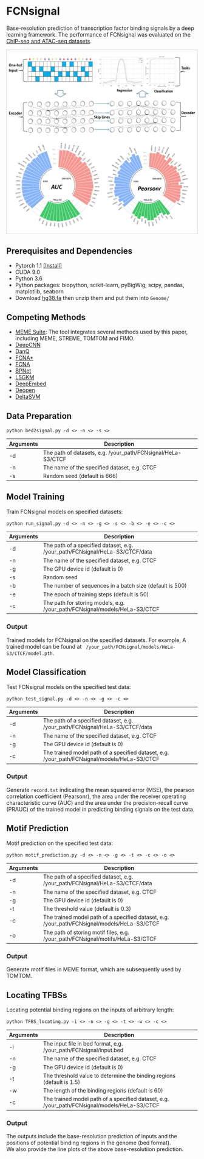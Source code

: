 # FCNsignal

Base-resolution prediction of transcription factor binding signals by a deep learning framework. The performance of FCNsignal was evaluated on the [ChIP-seq and ATAC-seq datasets](https://www.encodeproject.org/).

<p align="center"> 
<img src=https://github.com/turningpoint1988/FCNsignal/blob/main/flowchart.jpg>
</p>

## Prerequisites and Dependencies

- Pytorch 1.1 [[Install]](https://pytorch.org/)
- CUDA 9.0
- Python 3.6
- Python packages: biopython, scikit-learn, pyBigWig, scipy, pandas, matplotlib, seaborn
- Download [hg38.fa](https://hgdownload.soe.ucsc.edu/downloads.html#human) then unzip them and put them into `Genome/`

## Competing Methods

- [MEME Suite](https://meme-suite.org/meme/doc/download.html): The tool integrates several methods used by this paper, including MEME, STREME, TOMTOM and FIMO.
- [DeepCNN](https://github.com/turningpoint1988/DLBSS)
- [DanQ](https://github.com/uci-cbcl/DanQ)
- [FCNA\*](https://github.com/turningpoint1988/FCNA)
- [FCNA](https://github.com/turningpoint1988/FCNsignal)
- [BPNet](https://github.com/kundajelab/bpnet/)
- [LSGKM](https://github.com/Dongwon-Lee/lsgkm)
- [DeepEmbed](https://github.com/minxueric/ismb2017_lstm)
- [Deopen](https://github.com/kimmo1019/Deopen)
- [DeltaSVM](https://www.beerlab.org/deltasvm/)

## Data Preparation

```
python bed2signal.py -d <> -n <> -s <>
```

| Arguments   | Description                                                    |
| ----------- | -------------------------------------------------------------- |
| -d          | The path of datasets, e.g. /your_path/FCNsignal/HeLa-S3/CTCF   |
| -n          | The name of the specified dataset, e.g. CTCF                   |
| -s          | Random seed (default is 666)                                   |


## Model Training

Train FCNsignal models on specified datasets:

```
python run_signal.py -d <> -n <> -g <> -s <> -b <> -e <> -c <>
```

| Arguments  | Description                                                                      |
| ---------- | -------------------------------------------------------------------------------- |
| -d         | The path of a specified dataset, e.g. /your_path/FCNsignal/HeLa-S3/CTCF/data     |
| -n         | The name of the specified dataset, e.g. CTCF                                     |
| -g         | The GPU device id (default is 0)                                                 |
| -s         | Random seed                                                                      |
| -b         | The number of sequences in a batch size (default is 500)                         |
| -e         | The epoch of training steps (default is 50)                                      |
| -c         | The path for storing models, e.g. /your_path/FCNsignal/models/HeLa-S3/CTCF       |

### Output

Trained models for FCNsignal on the specified datasets. For example, A trained model can be found at ` /your_path/FCNsignal/models/HeLa-S3/CTCF/model.pth`.

## Model Classification

Test FCNsignal models on the specified test data:

```
python test_signal.py -d <> -n <> -g <> -c <>
```

| Arguments  | Description                                                                                 |
| ---------- | ------------------------------------------------------------------------------------------- |
| -d         | The path of a specified dataset, e.g. /your_path/FCNsignal/HeLa-S3/CTCF/data                |
| -n         | The name of the specified dataset, e.g. CTCF                                                |
| -g         | The GPU device id (default is 0)                                                            |
| -c         | The trained model path of a specified dataset, e.g. /your_path/FCNsignal/models/HeLa-S3/CTCF|

### Output

Generate `record.txt` indicating the mean squared error (MSE), the pearson correlation coefficient (Pearsonr), the area under the receiver operating characteristic curve (AUC) and the area under the precision-recall curve (PRAUC) of the trained model in predicting binding signals on the test data.

## Motif Prediction

Motif prediction on the specified test data:

```
python motif_prediction.py -d <> -n <> -g <> -t <> -c <> -o <>
```

| Arguments  | Description                                                                                 |
| ---------- | ------------------------------------------------------------------------------------------- |
| -d         | The path of a specified dataset, e.g. /your_path/FCNsignal/HeLa-S3/CTCF/data                |
| -n         | The name of the specified dataset, e.g. CTCF                                                |
| -g         | The GPU device id (default is 0)                                                            |
| -t         | The threshold value (default is 0.3)                                                        |
| -c         | The trained model path of a specified dataset, e.g. /your_path/FCNsignal/models/HeLa-S3/CTCF|
| -o         | The path of storing motif files, e.g. /your_path/FCNsignal/motifs/HeLa-S3/CTCF              |

### Output

Generate motif files in MEME format, which are subsequently used by TOMTOM.


## Locating TFBSs

Locating potential binding regions on the inputs of arbitrary length:

```
python TFBS_locating.py -i <> -n <> -g <> -t <> -w <> -c <>
```
| Arguments  | Description                                                                                 |
| ---------- | ------------------------------------------------------------------------------------------- |
| -i         | The input file in bed format, e.g. /your_path/FCNsignal/input.bed                           |
| -n         | The name of the specified dataset, e.g. CTCF                                                |
| -g         | The GPU device id (default is 0)                                                            |
| -t         | The threshold value to determine the binding regions (default is 1.5)                       |
| -w         | The length of the binding regions (default is 60)                                           |
| -c         | The trained model path of a specified dataset, e.g. /your_path/FCNsignal/models/HeLa-S3/CTCF|

### Output

The outputs include the base-resolution prediction of inputs and the positions of potential binding regions in the genome (bed format). <br/>
We also provide the line plots of the above base-resolutiion prediction.

